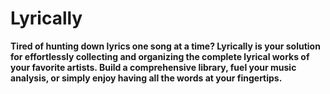 # Lyrically

**Tired of hunting down lyrics one song at a time? Lyrically is your solution for effortlessly collecting and organizing the complete lyrical works of your favorite artists.  Build a comprehensive library, fuel your music analysis, or simply enjoy having all the words at your fingertips.**
